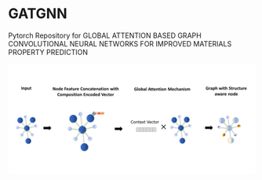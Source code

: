 # GATGNN
Pytorch Repository for GLOBAL ATTENTION BASED GRAPH CONVOLUTIONAL NEURAL NETWORKS FOR IMPROVED MATERIALS PROPERTY PREDICTION


![ScreenShot](image/GATGNN.png)
